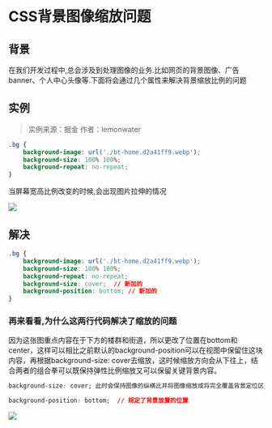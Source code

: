 # CSS背景图像缩放问题

## 背景

在我们开发过程中,总会涉及到处理图像的业务.比如网页的背景图像、广告banner、个人中心头像等.下面将会通过几个属性来解决背景缩放比例的问题

## 实例

> 实例来源：掘金		作者：lemonwater

```css
.bg {
    background-image: url('./bt-home.d2a41ff9.webp');
    background-size: 100% 100%;
    background-repeat: no-repeat;
}
```

当屏幕宽高比例改变的时候,会出现图片拉伸的情况

![](https://tva1.sinaimg.cn/large/008i3skNly1gsb41sj8e9j30pl06qq3r.jpg)

## 解决

```css
.bg {
    background-image: url('./bt-home.d2a41ff9.webp');
    background-size: 100% 100%;
    background-repeat: no-repeat;
    background-size: cover;  // 新加的
    background-position: bottom; // 新加的
}
```

### 再来看看,为什么这两行代码解决了缩放的问题

因为这张图重点内容在于下方的楼群和街道，所以更改了位置在bottom和center，这样可以相比之前默认的background-position可以在视图中保留住这块内容，再根据background-size: cover去缩放，这时候缩放方向会从下往上，结合两者的组合拳可以既保持弹性比例缩放又可以保留关键背景内容。

```css
background-size: cover; 此时会保持图像的纵横比并将图像缩放成将完全覆盖背景定位区域的最小大小。
```

```css
background-position: bottom;  // 规定了背景放置的位置
```

![](https://tva1.sinaimg.cn/large/008i3skNly1gsb45h68qwj30sr0ezq4t.jpg)
